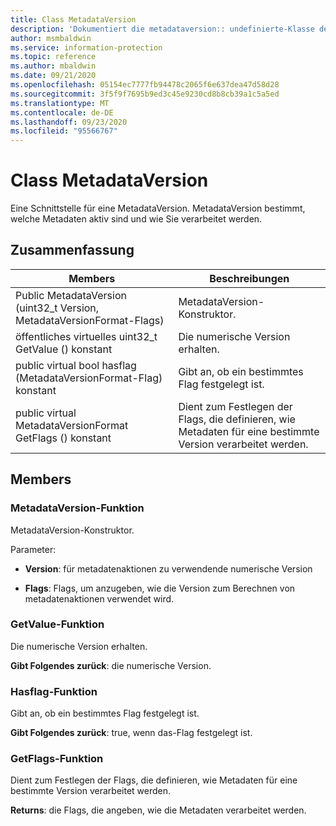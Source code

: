 ```yaml
---
title: Class MetadataVersion
description: 'Dokumentiert die metadataversion:: undefinierte-Klasse des Microsoft Information Protection (MIP) SDK.'
author: msmbaldwin
ms.service: information-protection
ms.topic: reference
ms.author: mbaldwin
ms.date: 09/21/2020
ms.openlocfilehash: 05154ec7777fb94478c2065f6e637dea47d58d28
ms.sourcegitcommit: 3f5f9f7695b9ed3c45e9230cd8b8cb39a1c5a5ed
ms.translationtype: MT
ms.contentlocale: de-DE
ms.lasthandoff: 09/23/2020
ms.locfileid: "95566767"
---
```

# <a name="class-metadataversion"></a>Class MetadataVersion 
Eine Schnittstelle für eine MetadataVersion. MetadataVersion bestimmt, welche Metadaten aktiv sind und wie Sie verarbeitet werden.
  
## <a name="summary"></a>Zusammenfassung
 Members                        | Beschreibungen                                
--------------------------------|---------------------------------------------
Public MetadataVersion (uint32_t Version, MetadataVersionFormat-Flags)  |  MetadataVersion-Konstruktor.
öffentliches virtuelles uint32_t GetValue () konstant  |  Die numerische Version erhalten.
public virtual bool hasflag (MetadataVersionFormat-Flag) konstant  |  Gibt an, ob ein bestimmtes Flag festgelegt ist.
public virtual MetadataVersionFormat GetFlags () konstant  |  Dient zum Festlegen der Flags, die definieren, wie Metadaten für eine bestimmte Version verarbeitet werden.
  
## <a name="members"></a>Members
  
### <a name="metadataversion-function"></a>MetadataVersion-Funktion
MetadataVersion-Konstruktor.

Parameter:  
* **Version**: für metadatenaktionen zu verwendende numerische Version 


* **Flags**: Flags, um anzugeben, wie die Version zum Berechnen von metadatenaktionen verwendet wird.


  
### <a name="getvalue-function"></a>GetValue-Funktion
Die numerische Version erhalten.

  
**Gibt Folgendes zurück**: die numerische Version.
  
### <a name="hasflag-function"></a>Hasflag-Funktion
Gibt an, ob ein bestimmtes Flag festgelegt ist.

  
**Gibt Folgendes zurück**: true, wenn das-Flag festgelegt ist.
  
### <a name="getflags-function"></a>GetFlags-Funktion
Dient zum Festlegen der Flags, die definieren, wie Metadaten für eine bestimmte Version verarbeitet werden.

  
**Returns**: die Flags, die angeben, wie die Metadaten verarbeitet werden.